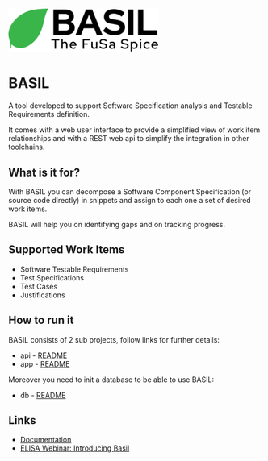# <img src="app/src/app/bgimages/basil_black.svg" alt= "BASIL | The FuSa Spice" height="85">


# BASIL

A tool developed to support Software Specification analysis and Testable Requirements definition.

It comes with a web user interface to provide a simplified view of work item relationships and with a REST web api to simplify the integration in other toolchains.


## What is it for?

With BASIL you can decompose a Software Component Specification (or source code directly) in snippets and assign to each one a set of desired work items.

BASIL will help you on identifying gaps and on tracking progress.


## Supported Work Items

* Software Testable Requirements
* Test Specifications
* Test Cases
* Justifications

## How to run it

BASIL consists of 2 sub projects, follow links for further details:

* api - [README](api/README.md)
* app - [README](app/README.md)

Moreover you need to init a database to be able to use BASIL:

* db - [README](db/README.md)

## Links

* [Documentation](https://basil-the-fusa-spice.readthedocs.io/)
* [ELISA Webinar: Introducing Basil](https://elisa.tech/blog/2023/10/04/introducing-basil-video/)
